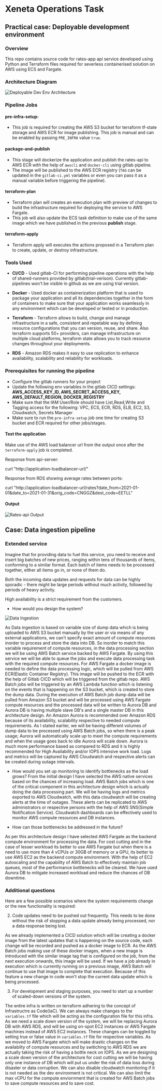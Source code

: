# Xeneta Operations Task

## Practical case: Deployable development environment

### Overview

This repo contains source code for rates-app api service developed using Python and Terraform files required for severless containerised solution on AWS using ECS and Fargate.

### Architecture Diagram
![Deployable Dev Env Architecture](./readme_images/deployable_dev_env_architecture.jpg?raw=true "Deployable Dev Env Architecture")


### Pipeline Jobs

#### pre-infra-setup:

  * This job is required for creating the AWS S3 bucket for terraform tf-state storage and AWS ECR for image publishing. This job is manual and can be enabled by passing `PRE_INFRA` value `true`.

#### package-and-publish
   * This stage will dockerize the application and publish the rates-api to AWS ECR with the help of `awscli` and `docker-cli` using gitlab pipeline.
   * The image will be published to the AWS ECR registry (`TAG` can be updated in the `gitlab-ci.yml` variables or even you can pass it as a manual variable before triggering the pipeline).

#### terraform-plan
  * Terraform plan will creates an execution plan with preview of changes to build the infrastructure required for deploying the service to AWS Fargate.
  * This job will also update the ECS task definition to make use of the same image which we have published in the previous **publish** stage.

#### terraform-apply
  * Terraform apply will executes the actions proposed in a Terraform plan to create, update, or destroy infrastructure.

### Tools Used
- **CI/CD** - Used gitlab-CI for performing pipeline operations with the help of shared-runners provided by gitlab(trial-verison). Currently gitlab-pipelines won't be visible in github as we are using trial version.

- **Docker** - Used docker as containerization platform that is used to package your application and all its dependencies together in the form of containers to make sure that your application works seamlessly in any environment which can be developed or tested or in production. 

- **Terraform** - Terraform allows to build, change and manage infrastructure in a safe, consistent and repetable way by defining resource configurations that you can version, reuse, and share. Also terraform supports 50+ providers, can manage infrastructure on multiple cloud platforms, terraform state allows you to track resource changes throughout your deployments.

- **RDS** - Amazon RDS makes it easy to use replication to enhance availability, scalability and reliability for workloads.

### Prerequisites for running the pipeline

 - Configure the gitlab runners for your project
 - Update the following env variables in the gitlab CICD settings: **AWS_ACCESS_KEY_ID, AWS_SECRET_ACCESS_KEY, AWS_DEFAULT_REGION, DOCKER_REGISTRY**
 - Make sure that the IAM User/Role should have List,Read,Write and Tagging access for the following: VPC, ECS, ECR, RDS, ELB, EC2, S3, Cloudwatch, Secrets Manager
- Make sure to run the `pre-infra-setup` job one time for creating S3 bucket and ECR required for other jobs/stages.

#### Test the application
Make use of the AWS load balancer url from the output once after the `terraform-apply` job is completed.

Response from api-server:

curl "http://application-loadbalancer-url/"

Response from RDS showing average rates between ports:

curl "http://application-loadbalancer-url/rates?date_from=2021-01-01&date_to=2021-01-31&orig_code=CNGGZ&dest_code=EETLL"

#### Output
![Rates-api Output](./readme_images/output-rates.jpg?raw=true "Rates-api Output")

## Case: Data ingestion pipeline

### Extended service

Imagine that for providing data to fuel this service, you need to receive and insert big batches of new prices, ranging within tens of thousands of items, conforming to a similar format. Each batch of items needs to be processed together, either all items go in, or none of them do.

Both the incoming data updates and requests for data can be highly sporadic - there might be large periods without much activity, followed by periods of heavy activity.

High availability is a strict requirement from the customers.

* How would you design the system?

![Data Ingestion](./readme_images/data_ingestion.jpg?raw=true "Data Ingestion")


As Data ingestion is based on variable size of dump data which is being uploaded to AWS S3 bucket manually by the user or via means of any external applications, we can't specify exact amount of compute resources inorder to process and store the data into DB. So inorder to match this variable requirement of compute resources, in the data processing section we will be using AWS Batch service backed by AWS Fargate. By using this service we will be able to queue the jobs and execute data processing task with the required compute resources. For AWS Fargate a docker image is needed to define the data processing logic, which will be pulled from AWS ECR(Elastic Container Registry). This image will be pushed to the ECR with the help of Gitlab CICD which will be triggered from the gitlab repo.
AWS Batch jobs will be triggered by an AWS Lambda function which is listening on the events that is happening on the S3 bucket, which is created to store the dump data. During the execution of AWS Batch job dump data will be pulled from Amazon S3 bucket and will be processed using AWS Fargate compute resources and the processed data will be written to Aurora DB and Aurora DB is having multiple slave DB's and a single master DB in this architecture design. An Amazon Aurora is recommended over Amazon RDS because of its availability, scalability respective to needed compute requirements. As I stated earlier, we will be having different volumes of dump data to be processed using AWS Batch jobs, so when there is a peak usage; Aurora will automatically scale up to meet the compute requirements and when the usage goes back to idle Aurora will scale down. Aurora is much more performance based as compared to RDS and it is highly recommended for High Availability and/or IOPS intensive work load. Logs and metrics will be captured by AWS Cloudwatch and respective alerts can be created during outage intervals.

* How would you set up monitoring to identify bottlenecks as the load grows?
From the initial design I have selected the AWS native services based on the chances of increasing load. AWS Batch jobs which is one of the critical component in this architecture design which is actually doing the data processing part. We will be having logs and metrics exported to AWS Cloudwatch, with this data cloudwatch will be creating alerts at the time of outages. These alerts can be replicated to AWS administrators or respective persons with the help of AWS SNS(Simple Notification Service). Cloudwatch dashboards can be effectively used to monitor AWS compute resources and DB instances.

* How can those bottlenecks be addressed in the future?

As per this architecture design I have selected AWS Fargate as the backend compute environment for processing the data. For cost cutting and in the case of lesser workload its better to use AWS Fargate but when there is a need to use more than 4 vCPUs or 30GB of memory or a GPU, its better to use AWS EC2 as the backend compute environment. With the help of EC2 autoscaling and the capability of AWS Batch to effectively maintain job queues, most of the performance bottlenecks will be cleared. We have used Aurora DB to mitigate increased workload and reduce the chances of DB downtime.

### Additional questions

Here are a few possible scenarios where the system requirements change or the new functionality is required:

<!-- 1. The batch updates have started to become very large, but the requirements for their processing time are strict. -->

2. Code updates need to be pushed out frequently. This needs to be done without the risk of stopping a data update already being processed, nor a data response being lost.

As we already implemented a CICD solution which will be creating a docker image from the latest updates that is happening on the source code, each change will be recorded and pushed as a docker image to ECR. As the AWS Batch jobs making use of these docker images, when a new image is introduced with the similar image tag that is configured on the job, from the next execution onwards, this image will be used. If we have a job already in execution which is currently running on a previous image, AWS Batch will continue to use that image to complete that execution. Because of this feature a new change in code won't stop the current data update which is being processed.

3. For development and staging purposes, you need to start up a number of scaled-down versions of the system.

The entire infra is written on terraform adhering to the concept of Infrastructre as Code(IaC). We can always make changes to the `variables.tf` file which will be acting as the configuration file for this infra. As we need a scale down version of the system, we will be replacing Aurora DB with AWS RDS, and will be using on-spot EC2 instances or AWS Fargate machines instead of AWS EC2 instances. These changes can be toggled by setting true or false value in `variables.tf` file for respective variables.
As we moved to AWS Fargate which will make drastic changes on the availabilty of compute resources and by switiching to AWS RDS we are actually taking the risk of having a bottle neck on IOPS. As we are designing a scale down version of the architecture for cost cutting we will be having only one instance of DB which will put us under the risk of data loss during disaster or data corruption.
We can also disable cloudwatch monitoring if it is not needed as the dev environment is not critical. We can also limit the max vCPU for the compute enviornment that is created for AWS Batch jobs to save compute resources and to save cost.
